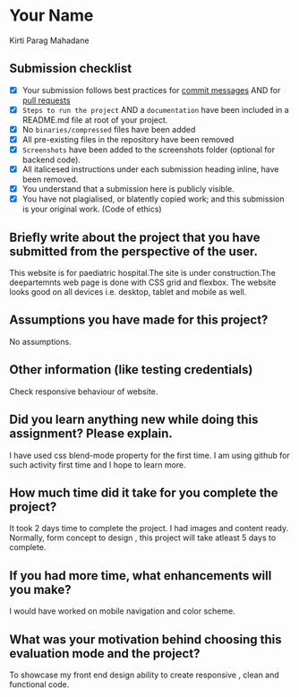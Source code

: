 # Your Name
Kirti Parag Mahadane
## Submission checklist

- [x] Your submission follows best practices for [commit messages](https://chris.beams.io/posts/git-commit/) AND for [pull requests](https://github.community/t/best-practices-for-pull-requests/10195)
- [x] `Steps to run the project` AND a `documentation` have been included in a README.md file at root of your project.
- [x] No `binaries/compressed` files have been added
- [x] All pre-existing files in the repository have been removed
- [x] `Screenshots` have been added to the screenshots folder (optional for backend code).
- [x] All italicesed instructions under each submission heading inline, have been removed.
- [x] You understand that a submission here is publicly visible. 
- [x] You have not plagialised, or blatently copied work; and this submission is your original work. (Code of ethics)

## Briefly write about the project that you have submitted from the perspective of the user.
This website is for paediatric hospital.The site is under construction.The deepartemnts web page is done with CSS grid and flexbox. The website looks good on all devices i.e. desktop, tablet and mobile as well.

## Assumptions you have made for this project?
No assumptions.

## Other information (like testing credentials)
 Check responsive behaviour of website.

## Did you learn anything new while doing this assignment? Please explain.
I have used css blend-mode property for the first time. 
I am using github for such activity first time and I hope to learn more.

## How much time did it take for you complete the project?
It took 2 days time to complete the project. I had images and content ready. Normally, form concept to design ,
 this project will take atleast 5 days to complete.
## If you had more time, what enhancements will you make?
I would have worked on mobile navigation and color scheme.

## What was your motivation behind choosing this evaluation mode and the project?
To showcase my front end design ability to create responsive , clean and functional code.

